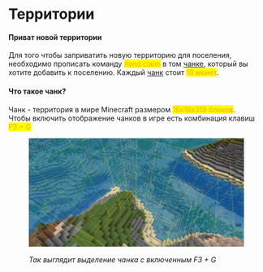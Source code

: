 # Территории

#### Приват новой территории

Для того чтобы заприватить новую территорию для поселения, необходимо прописать команду <mark style="color:orange;">/land claim</mark> в том [чанке](territorii.md#chto-takoe-chank), который вы хотите добавить к поселению. Каждый [чанк](territorii.md#chto-takoe-chank) стоит <mark style="color:orange;">10 монет</mark>.



#### Что такое чанк?

Чанк - территория в мире Minecraft размером <mark style="color:orange;">16х16х319 блоков</mark>. \
Чтобы включить отображение чанков в игре есть комбинация клавиш <mark style="color:orange;">F3 + G</mark>

<figure><img src="../.gitbook/assets/image.png" alt=""><figcaption><p><em>Так выглядит выделение чанка с включенным F3 + G</em></p></figcaption></figure>
